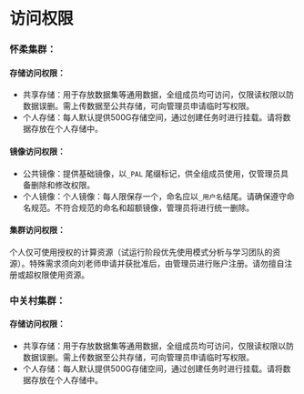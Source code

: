 # 访问权限

### 怀柔集群：

#### 存储访问权限：

* 共享存储：用于存放数据集等通用数据，全组成员均可访问，仅限读权限以防数据误删。需上传数据至公共存储，可向管理员申请临时写权限。
* 个人存储：每人默认提供500G存储空间，通过创建任务时进行挂载。请将数据存放在个人存储中。

#### 镜像访问权限：

* 公共镜像：提供基础镜像，以`_PAL` 尾缀标记，供全组成员使用，仅管理员具备删除和修改权限。
* 个人镜像：个人镜像：每人限保存一个，命名应以`_用户名`结尾。请确保遵守命名规范。不符合规范的命名和超额镜像，管理员将进行统一删除。

#### 集群访问权限：

个人仅可使用授权的计算资源（试运行阶段优先使用模式分析与学习团队的资源）。特殊需求须向刘老师申请并获批准后，由管理员进行账户注册。请勿擅自注册或超权限使用资源。





### 中关村集群：

#### 存储访问权限：

* 共享存储：用于存放数据集等通用数据，全组成员均可访问，仅限读权限以防数据误删。需上传数据至公共存储，可向管理员申请临时写权限。
* 个人存储：每人默认提供500G存储空间，通过创建任务时进行挂载。请将数据存放在个人存储中。
